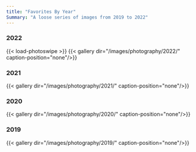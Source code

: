 ```yaml
---
title: "Favorites By Year"
Summary: "A loose series of images from 2019 to 2022"
---
```

### 2022
{{< load-photoswipe >}}
{{< gallery dir="/images/photography/2022/" caption-position="none"/>}}
### 2021
{{< gallery dir="/images/photography/2021/" caption-position="none"/>}}
### 2020
{{< gallery dir="/images/photography/2020/" caption-position="none"/>}}
### 2019
{{< gallery dir="/images/photography/2019/" caption-position="none"/>}}